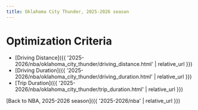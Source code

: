 ```yaml
---
title: Oklahoma City Thunder, 2025-2026 season
---
```


# Optimization Criteria
- [Driving Distance]({{ '2025-2026/nba/oklahoma_city_thunder/driving_distance.html' | relative_url }})
- [Driving Duration]({{ '2025-2026/nba/oklahoma_city_thunder/driving_duration.html' | relative_url }})
- [Trip Duration]({{ '2025-2026/nba/oklahoma_city_thunder/trip_duration.html' | relative_url }})

[Back to NBA, 2025-2026 season]({{ '2025-2026/nba' | relative_url }})
